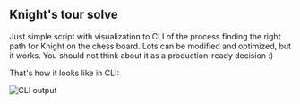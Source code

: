 ## Knight's tour solve

Just simple script with visualization to CLI of the process finding the right path for Knight on the chess board. 
Lots can be modified and optimized, but it works. You should not think about it as a production-ready decision :)

That's how it looks like in CLI:

![CLI output](https://github.com/mdutkin/knights_tour/raw/master/screen.png)